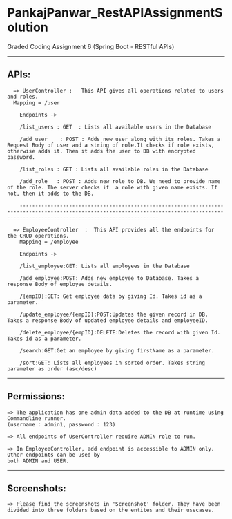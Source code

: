 # PankajPanwar_RestAPIAssignmentSolution
Graded Coding Assignment 6 (Spring Boot - RESTful APIs)

-----
APIs:
-----
	  => UserController	:	This API gives all operations related to users and roles.
      Mapping = /user

        Endpoints ->
		
        /list_users : GET  : Lists all available users in the Database

        /add_user    : POST : Adds new user along with its roles. Takes a Request Body of user and a string of role.It checks if role exists, otherwise adds it. Then it adds the user to DB with encrypted password.
        
        /list_roles : GET : Lists all available roles in the Database

        /add_role   : POST : Adds new role to DB. We need to provide name of the role. The server checks if  a role with given name exists. If not, then it adds to the DB.

        -----------------------------------------------------------------------------------------------------------------------------------------------------------------------------------------

	  => EmployeeController  :  This API provides all the endpoints for the CRUD operations.
        Mapping = /employee

        Endpoints ->
    
        /list_employee:GET: Lists all employees in the Database
    
        /add_employee:POST: Adds new employee to Database. Takes a response Body of employee details.

        /{empID}:GET: Get employee data by giving Id. Takes id as a parameter. 

        /update_employee/{empID}:POST:Updates the given record in DB. Takes a response Body of updated employee details and employeeID. 
    
        /delete_employee/{empID}:DELETE:Deletes the record with given Id. Takes id as a parameter. 
    
        /search:GET:Get an employee by giving firstName as a parameter.
  
        /sort:GET: Lists all employees in sorted order. Takes string parameter as order (asc/desc)



------------
Permissions:
------------
	=> The application has one admin data added to the DB at runtime using Commandline runner. 
	(username : admin1, password : 123)
	
	=> All endpoints of UserController require ADMIN role to run.
	
	=> In EmployeeController, add endpoint is accessible to ADMIN only. Other endpoints can be used by 
	both ADMIN and USER.
	

	
------------
Screenshots: 
------------
	=> Please find the screenshots in 'Screenshot' folder. They have been divided into three folders based on the entites and their usecases. 
